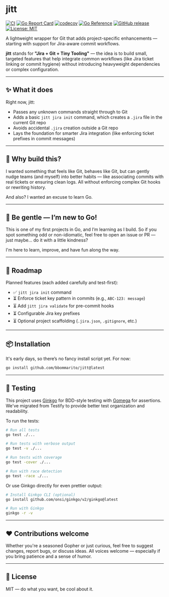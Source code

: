 # jitt

[![CI](https://github.com/bbommarito/jitt/workflows/CI/badge.svg)](https://github.com/bbommarito/jitt/actions/workflows/ci.yml)
[![Go Report Card](https://goreportcard.com/badge/github.com/bbommarito/jitt)](https://goreportcard.com/report/github.com/bbommarito/jitt)
[![codecov](https://codecov.io/gh/bbommarito/jitt/branch/main/graph/badge.svg)](https://codecov.io/gh/bbommarito/jitt)
[![Go Reference](https://pkg.go.dev/badge/github.com/bbommarito/jitt.svg)](https://pkg.go.dev/github.com/bbommarito/jitt)
[![GitHub release](https://img.shields.io/github/release/bbommarito/jitt.svg)](https://github.com/bbommarito/jitt/releases/latest)
[![License: MIT](https://img.shields.io/badge/License-MIT-yellow.svg)](https://opensource.org/licenses/MIT)

A lightweight wrapper for Git that adds project-specific enhancements — starting with support for Jira-aware commit workflows.

**jitt** stands for **"Jira + Git + Tiny Tooling"** — the idea is to build small, targeted features that help integrate common workflows (like Jira ticket linking or commit hygiene) without introducing heavyweight dependencies or complex configuration.

---

## ✨ What it does

Right now, jitt:

- Passes any unknown commands straight through to Git
- Adds a basic `jitt jira init` command, which creates a `.jira` file in the current Git repo
- Avoids accidental `.jira` creation outside a Git repo
- Lays the foundation for smarter Jira integration (like enforcing ticket prefixes in commit messages)

---

## 🔧 Why build this?

I wanted something that feels like Git, behaves like Git, but can gently nudge teams (and myself) into better habits — like associating commits with real tickets or ensuring clean logs. All without enforcing complex Git hooks or rewriting history.

And also? I wanted an excuse to learn Go.

---

## 🧠 Be gentle — I’m new to Go!

This is one of my first projects in Go, and I’m learning as I build. So if you spot something odd or non-idiomatic, feel free to open an issue or PR — just maybe... do it with a little kindness?

I'm here to learn, improve, and have fun along the way.

---

## 🚧 Roadmap

Planned features (each added carefully and test-first):

- ✅ `jitt jira init` command
- ⏳ Enforce ticket key pattern in commits (e.g., `ABC-123: message`)
- ⏳ Add `jitt jira validate` for pre-commit hooks
- ⏳ Configurable Jira key prefixes
- ⏳ Optional project scaffolding (`.jira.json`, `.gitignore`, etc.)

---

## 📦 Installation

It's early days, so there’s no fancy install script yet. For now:

```bash
go install github.com/bbommarito/jitt@latest
```

---

## 🧪 Testing

This project uses [Ginkgo](https://github.com/onsi/ginkgo) for BDD-style testing with [Gomega](https://github.com/onsi/gomega) for assertions. We've migrated from Testify to provide better test organization and readability.

To run the tests:

```bash
# Run all tests
go test ./...

# Run tests with verbose output
go test -v ./...

# Run tests with coverage
go test -cover ./...

# Run with race detection
go test -race ./...
```

Or use Ginkgo directly for even prettier output:

```bash
# Install Ginkgo CLI (optional)
go install github.com/onsi/ginkgo/v2/ginkgo@latest

# Run with Ginkgo
ginkgo -r -v
```

---

## ❤️ Contributions welcome

Whether you're a seasoned Gopher or just curious, feel free to suggest changes, report bugs, or discuss ideas. All voices welcome — especially if you bring patience and a sense of humor.

---

## 🪪 License

MIT — do what you want, be cool about it.